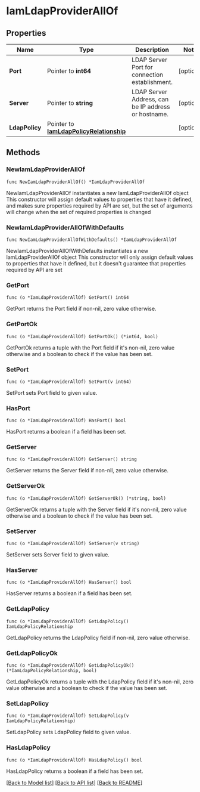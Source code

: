 # IamLdapProviderAllOf

## Properties

Name | Type | Description | Notes
------------ | ------------- | ------------- | -------------
**Port** | Pointer to **int64** | LDAP Server Port for connection establishment. | [optional] 
**Server** | Pointer to **string** | LDAP Server Address, can be IP address or hostname. | [optional] 
**LdapPolicy** | Pointer to [**IamLdapPolicyRelationship**](iam.LdapPolicy.Relationship.md) |  | [optional] 

## Methods

### NewIamLdapProviderAllOf

`func NewIamLdapProviderAllOf() *IamLdapProviderAllOf`

NewIamLdapProviderAllOf instantiates a new IamLdapProviderAllOf object
This constructor will assign default values to properties that have it defined,
and makes sure properties required by API are set, but the set of arguments
will change when the set of required properties is changed

### NewIamLdapProviderAllOfWithDefaults

`func NewIamLdapProviderAllOfWithDefaults() *IamLdapProviderAllOf`

NewIamLdapProviderAllOfWithDefaults instantiates a new IamLdapProviderAllOf object
This constructor will only assign default values to properties that have it defined,
but it doesn't guarantee that properties required by API are set

### GetPort

`func (o *IamLdapProviderAllOf) GetPort() int64`

GetPort returns the Port field if non-nil, zero value otherwise.

### GetPortOk

`func (o *IamLdapProviderAllOf) GetPortOk() (*int64, bool)`

GetPortOk returns a tuple with the Port field if it's non-nil, zero value otherwise
and a boolean to check if the value has been set.

### SetPort

`func (o *IamLdapProviderAllOf) SetPort(v int64)`

SetPort sets Port field to given value.

### HasPort

`func (o *IamLdapProviderAllOf) HasPort() bool`

HasPort returns a boolean if a field has been set.

### GetServer

`func (o *IamLdapProviderAllOf) GetServer() string`

GetServer returns the Server field if non-nil, zero value otherwise.

### GetServerOk

`func (o *IamLdapProviderAllOf) GetServerOk() (*string, bool)`

GetServerOk returns a tuple with the Server field if it's non-nil, zero value otherwise
and a boolean to check if the value has been set.

### SetServer

`func (o *IamLdapProviderAllOf) SetServer(v string)`

SetServer sets Server field to given value.

### HasServer

`func (o *IamLdapProviderAllOf) HasServer() bool`

HasServer returns a boolean if a field has been set.

### GetLdapPolicy

`func (o *IamLdapProviderAllOf) GetLdapPolicy() IamLdapPolicyRelationship`

GetLdapPolicy returns the LdapPolicy field if non-nil, zero value otherwise.

### GetLdapPolicyOk

`func (o *IamLdapProviderAllOf) GetLdapPolicyOk() (*IamLdapPolicyRelationship, bool)`

GetLdapPolicyOk returns a tuple with the LdapPolicy field if it's non-nil, zero value otherwise
and a boolean to check if the value has been set.

### SetLdapPolicy

`func (o *IamLdapProviderAllOf) SetLdapPolicy(v IamLdapPolicyRelationship)`

SetLdapPolicy sets LdapPolicy field to given value.

### HasLdapPolicy

`func (o *IamLdapProviderAllOf) HasLdapPolicy() bool`

HasLdapPolicy returns a boolean if a field has been set.


[[Back to Model list]](../README.md#documentation-for-models) [[Back to API list]](../README.md#documentation-for-api-endpoints) [[Back to README]](../README.md)


